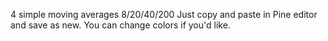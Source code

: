 4 simple moving averages 8/20/40/200
Just copy and paste in Pine editor and save as new.
You can change colors if you'd like.

